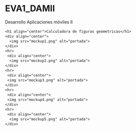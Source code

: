 # EVA1_DAMII
Desarrollo Aplicaciones móviles II
<!DOCTYPE html>
<html>
  <body>
    
    <h1 align="center">Calculadora de figuras geometricas</h1>
    <div align="center">
      <img src="mockup1.png" alt="portada">
    </div>
    <hr>
     <div align="center">
      <img src="mockup2.png" alt="portada">
    </div>
    <hr>
     <div align="center">
     <img src="mockup3.png" alt="portada">
    </div>
    <hr>
     <div align="center">
     <img src="mockup4.png" alt="portada">
    </div>
    <hr>
     <div align="center">
      <img src="mockup5.png" alt="portada">
    </div>
</body>
</html>
